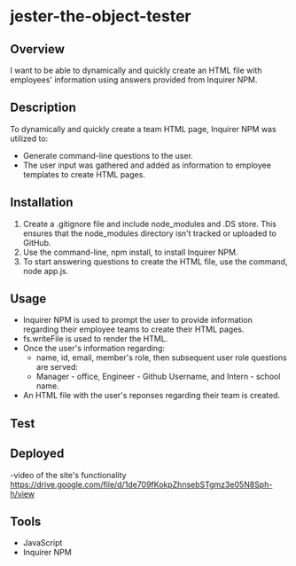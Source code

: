 # jester-the-object-tester


## Overview

I want to be able to dynamically and quickly create an HTML file with employees' information using answers
provided from Inquirer NPM.


## Description

To dynamically and quickly create a team HTML page, Inquirer NPM was utilized to:

- Generate command-line questions to the user.
- The user input was gathered and added as information to employee templates to create HTML pages.

## Installation

1. Create a .gitignore file and include node_modules and .DS store. This ensures that the node_modules directory isn't
   tracked or uploaded to GitHub.
2. Use the command-line, npm install, to install Inquirer NPM.
3. To start answering questions to create the HTML file, use the command, node app.js.

## Usage

- Inquirer NPM is used to prompt the user to provide information regarding their employee teams to create their HTML
  pages.
- fs.writeFile is used to render the HTML.
- Once the user's information regarding:
  - name, id, email, member's role, then subsequent user role questions are served:
  - Manager - office, Engineer - Github Username, and Intern - school name.
- An HTML file with the user's reponses regarding their team is created.

## Test


## Deployed
-video of the site's functionality
https://drive.google.com/file/d/1de709fKokpZhnsebSTgmz3e05N8Sph-h/view



## Tools

- JavaScript
- Inquirer NPM


